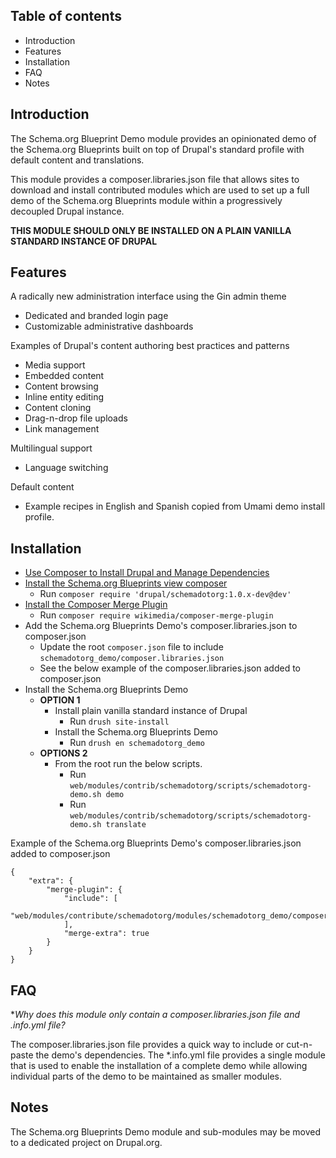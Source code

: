 Table of contents
-----------------

* Introduction
* Features
* Installation
* FAQ
* Notes


Introduction
------------

The Schema.org Blueprint Demo module provides an opinionated demo of the 
Schema.org Blueprints built on top of Drupal's standard profile with default 
content and translations.

This module provides a composer.libraries.json file that allows sites to 
download and install contributed modules which are used to set up a full demo 
of the Schema.org Blueprints module within a progressively decoupled 
Drupal instance.  

**THIS MODULE SHOULD ONLY BE INSTALLED ON A PLAIN VANILLA STANDARD
INSTANCE OF DRUPAL**


Features
--------

A radically new administration interface using the Gin admin theme

- Dedicated and branded login page 
- Customizable administrative dashboards

Examples of Drupal's content authoring best practices and patterns

- Media support
- Embedded content
- Content browsing
- Inline entity editing
- Content cloning
- Drag-n-drop file uploads
- Link management

Multilingual support

- Language switching

Default content

- Example recipes in English and Spanish copied from Umami demo install profile.


Installation
------------

- [Use Composer to Install Drupal and Manage Dependencies](https://www.drupal.org/docs/develop/using-composer/manage-dependencies)
- [Install the Schema.org Blueprints view composer](https://www.drupal.org/project/schemadotorg/releases/1.0.x-dev)
  - Run `composer require 'drupal/schemadotorg:1.0.x-dev@dev'`
- [Install the Composer Merge Plugin](https://github.com/wikimedia/composer-merge-plugin)
  - Run `composer require wikimedia/composer-merge-plugin`
- Add the Schema.org Blueprints Demo's composer.libraries.json to composer.json
  - Update the root `composer.json` file to include `schemadotorg_demo/composer.libraries.json`
  - See the below example of the composer.libraries.json added to composer.json
- Install the Schema.org Blueprints Demo
  - **OPTION 1**
    - Install plain vanilla standard instance of Drupal
      - Run `drush site-install`
    - Install the Schema.org Blueprints Demo
      - Run `drush en schemadotorg_demo`
  - **OPTIONS 2**
    - From the root run the below scripts.
      - Run `web/modules/contrib/schemadotorg/scripts/schemadotorg-demo.sh demo`
      - Run `web/modules/contrib/schemadotorg/scripts/schemadotorg-demo.sh translate`

Example of the Schema.org Blueprints Demo's composer.libraries.json added to composer.json

    {
        "extra": {
            "merge-plugin": {
                "include": [
                    "web/modules/contribute/schemadotorg/modules/schemadotorg_demo/composer.libraries.json",
                ],
                "merge-extra": true
            }
        }
    }


FAQ
---

**Why does this module only contain a composer.libraries.json file and *.info.yml file?**

The composer.libraries.json file provides a quick way to include or cut-n-paste
the demo's dependencies. The *.info.yml file provides a single module that is 
used to enable the installation of a complete demo while allowing individual 
parts of the demo to be maintained as smaller modules.


Notes
-----

The Schema.org Blueprints Demo module and sub-modules may be moved to a 
dedicated project on Drupal.org.

